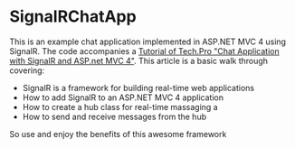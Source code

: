 SignalRChatApp
==============

This is an example chat application implemented in ASP.NET MVC 4 using SignalR. The code accompanies a [Tutorial of Tech.Pro "Chat Application with SignalR and ASP.net MVC 4"](http://tech.pro/tutorial/1491/chat-application-with-signalr-and-aspnet-mvc-4). This article is a basic walk through covering:

* SignalR is a framework for building real-time web applications
* How to add SignalR to an ASP.NET MVC 4 application
* How to create a hub class for real-time massaging a
* How to send and receive messages from the hub

So use and enjoy the benefits of this awesome framework
